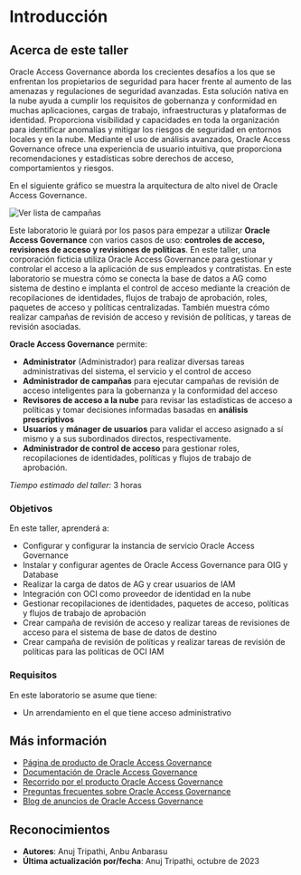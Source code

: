 # Introducción

## Acerca de este taller

Oracle Access Governance aborda los crecientes desafíos a los que se enfrentan los propietarios de seguridad para hacer frente al aumento de las amenazas y regulaciones de seguridad avanzadas. Esta solución nativa en la nube ayuda a cumplir los requisitos de gobernanza y conformidad en muchas aplicaciones, cargas de trabajo, infraestructuras y plataformas de identidad. Proporciona visibilidad y capacidades en toda la organización para identificar anomalías y mitigar los riesgos de seguridad en entornos locales y en la nube. Mediante el uso de análisis avanzados, Oracle Access Governance ofrece una experiencia de usuario intuitiva, que proporciona recomendaciones y estadísticas sobre derechos de acceso, comportamientos y riesgos.

En el siguiente gráfico se muestra la arquitectura de alto nivel de Oracle Access Governance.

![Ver lista de campañas](images/oracle-access-governance-overview.png)

Este laboratorio le guiará por los pasos para empezar a utilizar **Oracle Access Governance** con varios casos de uso: **controles de acceso, revisiones de acceso y revisiones de políticas**. En este taller, una corporación ficticia utiliza Oracle Access Governance para gestionar y controlar el acceso a la aplicación de sus empleados y contratistas. En este laboratorio se muestra cómo se conecta la base de datos a AG como sistema de destino e implanta el control de acceso mediante la creación de recopilaciones de identidades, flujos de trabajo de aprobación, roles, paquetes de acceso y políticas centralizadas. También muestra cómo realizar campañas de revisión de acceso y revisión de políticas, y tareas de revisión asociadas.

**Oracle Access Governance** permite:

*   **Administrator** (Administrador) para realizar diversas tareas administrativas del sistema, el servicio y el control de acceso
*   **Administrador de campañas** para ejecutar campañas de revisión de acceso inteligentes para la gobernanza y la conformidad del acceso
*   **Revisores de acceso a la nube** para revisar las estadísticas de acceso a políticas y tomar decisiones informadas basadas en **análisis prescriptivos**
*   **Usuarios** y **mánager de usuarios** para validar el acceso asignado a sí mismo y a sus subordinados directos, respectivamente.
*   **Administrador de control de acceso** para gestionar roles, recopilaciones de identidades, políticas y flujos de trabajo de aprobación.

_Tiempo estimado del taller:_ 3 horas

### Objetivos

En este taller, aprenderá a:

*   Configurar y configurar la instancia de servicio Oracle Access Governance
*   Instalar y configurar agentes de Oracle Access Governance para OIG y Database
*   Realizar la carga de datos de AG y crear usuarios de IAM
*   Integración con OCI como proveedor de identidad en la nube
*   Gestionar recopilaciones de identidades, paquetes de acceso, políticas y flujos de trabajo de aprobación
*   Crear campaña de revisión de acceso y realizar tareas de revisiones de acceso para el sistema de base de datos de destino
*   Crear campaña de revisión de políticas y realizar tareas de revisión de políticas para las políticas de OCI IAM

### Requisitos

En este laboratorio se asume que tiene:

*   Un arrendamiento en el que tiene acceso administrativo

## Más información

*   [Página de producto de Oracle Access Governance](https://www.oracle.com/security/cloud-security/access-governance/)
*   [Documentación de Oracle Access Governance](https://docs.oracle.com/en/cloud/paas/access-governance/index.html)
*   [Recorrido por el producto Oracle Access Governance](https://www.oracle.com/webfolder/s/quicktours/paas/pt-sec-access-governance/index.html)
*   [Preguntas frecuentes sobre Oracle Access Governance](https://www.oracle.com/security/cloud-security/access-governance/faq/)
*   [Blog de anuncios de Oracle Access Governance](https://blogs.oracle.com/cloudsecurity/post/intelligent-cloud-delivered-access-governance-with-prescriptive-analytics)

## Reconocimientos

*   **Autores**: Anuj Tripathi, Anbu Anbarasu
*   **Última actualización por/fecha**: Anuj Tripathi, octubre de 2023